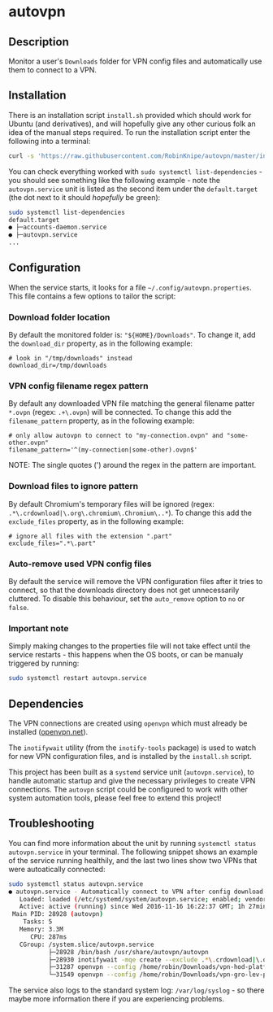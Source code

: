 # autovpn

## Description
Monitor a user's `Downloads` folder for VPN config files and automatically use them to connect to a VPN.

## Installation
There is an installation script `install.sh` provided which should work for Ubuntu (and derivatives), and will hopefully give any other curious folk an idea of the manual steps required.
To run the installation script enter the following into a terminal:
```bash
curl -s 'https://raw.githubusercontent.com/RobinKnipe/autovpn/master/install.sh' | sudo bash -s $HOME
```
You can check everything worked with `sudo systemctl list-dependencies` - you should see something like the following example - note the `autovpn.service` unit is listed as the second item under the `default.target` (the dot next to it should _hopefully_ be green):
```bash
sudo systemctl list-dependencies
default.target
● ├─accounts-daemon.service
● ├─autovpn.service
...
```

## Configuration
When the service starts, it looks for a file `~/.config/autovpn.properties`. This file contains a few options to tailor the script:

### Download folder location
By default the monitored folder is: `"${HOME}/Downloads"`. To change it, add the `download_dir` property, as in the following example:
```properties
# look in "/tmp/downloads" instead
download_dir=/tmp/downloads
```

### VPN config filename regex pattern
By default any downloaded VPN file matching the general filename patter `*.ovpn` (regex: `.+\.ovpn`) will be connected. To change this add the `filename_pattern` property, as in the following example:
```properties
# only allow autovpn to connect to "my-connection.ovpn" and "some-other.ovpn"
filename_pattern='^(my-connection|some-other).ovpn$'
```
NOTE: The single quotes (') around the regex in the pattern are important.

### Download files to ignore pattern
By default Chromium's temporary files will be ignored (regex: `.*\.crdownload|\.org\.chromium\.Chromium\..*`). To change this add the `exclude_files` property, as in the following example:
```properties
# ignore all files with the extension ".part"
exclude_files=".*\.part"
```

### Auto-remove used VPN config files
By default the service will remove the VPN configuration files after it tries to connect, so that the downloads directory does not get unnecessarily cluttered. To disable this behaviour, set the `auto_remove` option to `no` or `false`.

### Important note
Simply making changes to the properties file will not take effect until the service restarts - this happens when the OS boots, or can be manualy triggered by running:
```bash
sudo systemctl restart autovpn.service
```

## Dependencies
The VPN connections are created using `openvpn` which must already be installed ([openvpn.net](http://openvpn.net)).

The `inotifywait` utility (from the `inotify-tools` package) is used to watch for new VPN configuration files, and is installed by the `install.sh` script.

This project has been built as a `systemd` service unit (`autovpn.service`), to handle automatic startup and give the necessary privileges to create VPN connections. The `autovpn` script could be configured to work with other system automation tools, please feel free to extend this project!

## Troubleshooting
You can find more information about the unit by running `systemctl status autovpn.service` in your terminal. The following snippet shows an example of the service running healthily, and the last two lines show two VPNs that were autoatically connected:
```bash
sudo systemctl status autovpn.service
● autovpn.service - Automatically connect to VPN after config download
   Loaded: loaded (/etc/systemd/system/autovpn.service; enabled; vendor preset: enabled)
   Active: active (running) since Wed 2016-11-16 16:22:37 GMT; 1h 27min ago
 Main PID: 28928 (autovpn)
    Tasks: 5
   Memory: 3.3M
      CPU: 287ms
   CGroup: /system.slice/autovpn.service
           ├─28928 /bin/bash /usr/share/autovpn/autovpn
           ├─28930 inotifywait -mqe create --exclude .*\.crdownload|\.org\.chromium\.Chromium\..* /home/robin/Downloads
           ├─31287 openvpn --config /home/robin/Downloads/vpn-hod-platform-dev-20161116-1659.ovpn
           └─31549 openvpn --config /home/robin/Downloads/vpn-gro-lev-prod-20161116-1700.ovpn
```
The service also logs to the standard system log: `/var/log/syslog` - so there maybe more information there if you are experiencing problems.
